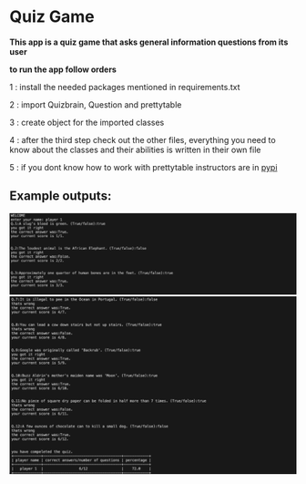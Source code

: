 # Quiz Game

**This app  is a quiz game that asks  general information questions from its user**



**to run the app follow orders**


 1 : install the needed packages mentioned in requirements.txt 

 2 : import Quizbrain, Question and prettytable

 3 : create object for the imported classes

 4 : after the third step check out the other files, everything you need to know
 about the classes and their abilities is written in their own file 

 5 : if you dont know how to work with prettytable instructors are in [pypi](https://pypi.org/project/prettytable/) 




 ## Example outputs:

 ![test 1](<Screenshots/qgame tttest.png>)
 ![alt text](<Screenshots/qgame ttest 2 .png>)

